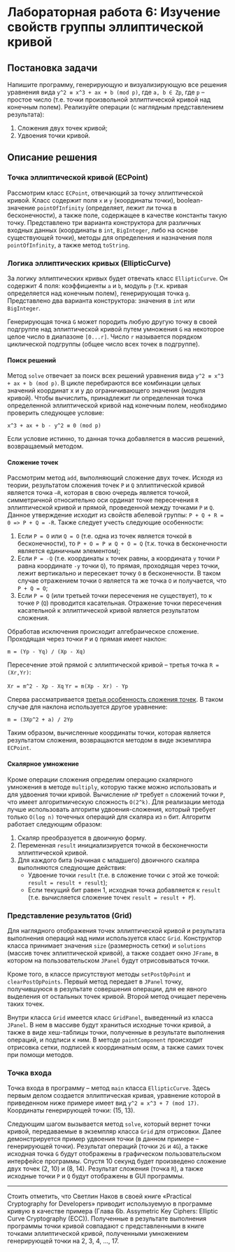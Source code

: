 # Лабораторная работа 6: Изучение свойств группы эллиптической кривой

## Постановка задачи

Напишите программу, генерирующую и визуализирующую все решения уравнения вида `y^2 ≡ x^3 + ax + b (mod p)`, где `a, b ∈ Zp`, где `p` – простое число (т.е. точки произвольной эллиптической кривой над конечным полем). Реализуйте операции (с наглядным представлением результата):

1. Сложения двух точек кривой;
2. Удвоения точки кривой.

## Описание решения

### Точка эллиптической кривой (ECPoint)

Рассмотрим класс `ECPoint`, отвечающий за точку эллиптической кривой. Класс содержит поля `x` и `y` (координаты точки), boolean-значение `pointOfInfinity` (определяет, лежит ли точка в бесконечности), а также поле, содержащее в качестве константы такую точку. Представлено три варианта конструктора для различных входных данных (координаты в `int`, `BigInteger`, либо на основе существующей точки), методы для определения и назначения поля `pointOfInfinity`, а также метод `toString`.

### Логика эллиптических кривых (EllipticCurve)

За логику эллиптических кривых будет отвечать класс `EllipticCurve`. Он содержит 4 поля: коэффициенты `a` и `b`, модуль `p` (т.к. кривая определяется над конечным полем), генерирующая точка `g`. Представлено два варианта конструктора: значения в `int` или `BigInteger`.

Генерирующая точка `G` может породить любую другую точку в своей подгруппе над эллиптической кривой путем умножения `G` на некоторое целое число в диапазоне `[0...r]`. Число `r` называется порядком циклической подгруппы (общее число всех точек в подгруппе).

#### Поиск решений

Метод `solve` отвечает за поиск всех решений уравнения вида `y^2 ≡ x^3 + ax + b (mod p)`. В цикле перебираются все комбинации целых значений координат x и y до ограничивающего значения (модуля кривой). Чтобы вычислить, принадлежит ли определенная точка определенной эллиптической кривой над конечным полем, необходимо проверить следующее условие:

`x^3 + ax + b - y^2 ≡ 0 (mod p)`

Если условие истинно, то данная точка добавляется в массив решений, возвращаемый методом.

#### Сложение точек

Рассмотрим метод `add`, выполняющий сложение двух точек. Исходя из теории, результатом сложения точек `P` и `Q` эллиптической кривой является точка `–R`, которая в свою очередь является точкой, симметричной относительно оси ординат точке пересечения `R` эллиптической кривой и прямой, проведенной между точками
`P` и `Q`. Данное утверждение исходит из свойств абелевой группы:
`P + Q + R = 0 => P + Q = -R`. Также следует учесть следующие особенности:

1. Если `P = O` или `Q = O` (т.е. одна из точек является точкой в бесконечности), то `P + O = P и Q + O = Q` (т.к. точка в бесконечности является единичным элементом);
2. Если `P = -Q` (т.е. координаты `x` точек равны, а координата `y` точки `P` равна координате `-y` точки `Q`), то прямая, проходящая через точки, лежит вертикально и пересекает точку `О` в бесконечности. В таком случае отражением точки `O` является та же точка `O` и получается, что `P + Q = O`;
3. <span id="feature3">Если `P = Q` (или третьей точки пересечения не существует), то к точке `P` (`Q`) проводится касательная. Отражение точки пересечения касательной к эллиптической кривой является результатом сложения.</span>

Обработав исключения происходит алгебраическое сложение. Проходящая через точки `P` и `Q` прямая имеет наклон:

`m = (Yp - Yq) / (Xp - Xq)`

Пересечение этой прямой с эллиптической кривой – третья точка
`R = (Xr,Yr)`:

`Xr = m^2 - Xp - Xq`
`Yr = m(Xp - Xr) - Yp`

Сперва рассматривается <a href="#feature3">третья особенность сложения точек</a>. В таком случае для наклона используется другое уравнение:

`m = (3Xp^2 + a) / 2Yp`

Таким образом, вычисленные координаты точки, которая является результатом сложения, возвращаются методом в виде экземпляра `ECPoint`.

#### Скалярное умножение

Кроме операции сложения определим операцию скалярного умножения в методе `multiply`, которую также можно использовать и для удвоения точки кривой. Вычисление `nP` требует `n` сложений точки `P`, что имеет алгоритмическую сложность `O(2^k)`. Для реализации метода лучше использовать алгоритм удвоения-сложения, который требует только `O(log n)` точечных операций для скаляра из `n` бит. Алгоритм работает следующим образом:

1. Скаляр преобразуется в двоичную форму.
2. Переменная `result` инициализируется точкой в бесконечности эллиптической кривой.
3. Для каждого бита (начиная с младшего) двоичного скаляра выполняются следующие действия:
   - Удвоение точки `result` (т.е. в сложение точки с этой же точкой: `result = result + result`);
   - Если текущий бит равен 1, исходная точка добавляется к `result` (т.е. вычисляется сложение точек `result = result + P`).

### Представление результатов (Grid)

Для наглядного отображения точек эллиптической кривой и результата выполнения операций над ними используется класс `Grid`. Конструктор класса принимает значения `size` (размерность сетки) и `solutions` (массив точек эллиптической кривой), а также создает окно `JFrame`, в котором на пользовательском `JPanel` будут отрисовываться точки.

Кроме того, в классе присутствуют методы `setPostOpPoint` и `clearPostOpPoints`. Первый метод передает в `JPanel` точку, получившуюся в результате совершения операции, для ее явного выделения от остальных точек кривой. Второй метод очищает перечень таких точек.

Внутри класса `Grid` имеется класс `GridPanel`, выведенный из класса `JPanel`. В нем в массиве будут храниться исходные точки кривой, а также в виде хеш-таблицы точки, полученные в результате выполнения операций, и подписи к ним. В методе `paintComponent` происходит отрисовка сетки, подписей к координатным осям, а также самих точек при помощи методов.

### Точка входа

Точка входа в программу – метод `main` класса `EllipticCurve`. Здесь первым делом создается эллиптическая кривая, уравнение которой в приведенном ниже примере имеет вид `y^2 ≡ x^3 + 7 (mod 17)`. Координаты генерирующей точки: (15, 13).

Следующим шагом вызывается метод `solve`, который вернет точки кривой, передаваемые в экземпляр класса `Grid` для отрисовки. Далее демонстрируется пример удвоения точки (в данном примере – генерирующей точки). Результат операций (точки `2G` и `4G`), а также исходная точка `G` будут отображены в графическом пользовательском интерфейсе программы. Спустя 10 секунд будет произведено сложение двух точек (2, 10) и (8, 14). Результат сложения (точка `R`), а также исходные точки `P` и `Q` будут отображены в GUI программы.

---

Стоить отметить, что Светлин Наков в своей книге «Practical Cryptography for Developers» приводит используемую в программе кривую в качестве примера (Глава 6b. Assymetric Key Ciphers: Elliptic Curve Cryptography (ECC)). Полученные в результате выполнения программы точки кривой совпадают с представленными в книге точками эллиптической кривой, полученными умножением генерирующей точки на 2, 3, 4, …, 17.
